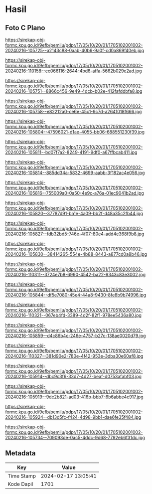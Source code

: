 # Hasil

## Foto C Plano

https://sirekap-obj-formc.kpu.go.id/9efb/pemilu/pdpr/17/05/10/20/01/1705102001002-20240216-105725--a2143c88-0aab-40b6-9a0f-cd0a869f40eb.jpg

https://sirekap-obj-formc.kpu.go.id/9efb/pemilu/pdpr/17/05/10/20/01/1705102001002-20240216-110158--cc066116-2644-4bd6-affa-5662b029e2ad.jpg

https://sirekap-obj-formc.kpu.go.id/9efb/pemilu/pdpr/17/05/10/20/01/1705102001002-20240216-105751--8866c456-9e49-4dcb-b02e-412fafddbfa8.jpg

https://sirekap-obj-formc.kpu.go.id/9efb/pemilu/pdpr/17/05/10/20/01/1705102001002-20240216-105758--e82212a0-ce6e-45c1-9c7d-a2641018f666.jpg

https://sirekap-obj-formc.kpu.go.id/9efb/pemilu/pdpr/17/05/10/20/01/1705102001002-20240216-105804--47596021-d1ae-4055-bb06-688551230f39.jpg

https://sirekap-obj-formc.kpu.go.id/9efb/pemilu/pdpr/17/05/10/20/01/1705102001002-20240216-105811--bd07f7a2-8249-4191-9df0-a67ffbcab411.jpg

https://sirekap-obj-formc.kpu.go.id/9efb/pemilu/pdpr/17/05/10/20/01/1705102001002-20240216-105814--885dd34a-5832-4699-aabb-3f182ac4e056.jpg

https://sirekap-obj-formc.kpu.go.id/9efb/pemilu/pdpr/17/05/10/20/01/1705102001002-20240216-105816--755009a0-0a50-4e9c-a76a-01ec9041b2ad.jpg

https://sirekap-obj-formc.kpu.go.id/9efb/pemilu/pdpr/17/05/10/20/01/1705102001002-20240216-105820--37787d91-ba1e-4a09-bb2f-d48a35c2fb44.jpg

https://sirekap-obj-formc.kpu.go.id/9efb/pemilu/pdpr/17/05/10/20/01/1705102001002-20240216-105827--fdb32bd5-746e-4f07-80e4-add4e368f9b8.jpg

https://sirekap-obj-formc.kpu.go.id/9efb/pemilu/pdpr/17/05/10/20/01/1705102001002-20240216-105830--38414265-554e-4b88-8443-a877cd0a8b46.jpg

https://sirekap-obj-formc.kpu.go.id/9efb/pemilu/pdpr/17/05/10/20/01/1705102001002-20240216-110311--3724e7b8-6990-4542-ba22-9343c83e3002.jpg

https://sirekap-obj-formc.kpu.go.id/9efb/pemilu/pdpr/17/05/10/20/01/1705102001002-20240216-105844--df5e7080-45e4-44a8-9430-8fe8b9b74996.jpg

https://sirekap-obj-formc.kpu.go.id/9efb/pemilu/pdpr/17/05/10/20/01/1705102001002-20240216-110321--067eb4fd-3389-4d2f-82f1-978ee5436a80.jpg

https://sirekap-obj-formc.kpu.go.id/9efb/pemilu/pdpr/17/05/10/20/01/1705102001002-20240216-105859--d4c86b4c-246e-4757-b27c-138ae0020d79.jpg

https://sirekap-obj-formc.kpu.go.id/9efb/pemilu/pdpr/17/05/10/20/01/1705102001002-20240216-110327--381d90e2-780e-4f42-953e-3dba30e60af8.jpg

https://sirekap-obj-formc.kpu.go.id/9efb/pemilu/pdpr/17/05/10/20/01/1705102001002-20240216-105914--dbc9c3f6-33d7-4d27-beaf-d0753afabf03.jpg

https://sirekap-obj-formc.kpu.go.id/9efb/pemilu/pdpr/17/05/10/20/01/1705102001002-20240216-105919--9dc2b821-ad03-416b-bbb7-6b6abbe4c917.jpg

https://sirekap-obj-formc.kpu.go.id/9efb/pemilu/pdpr/17/05/10/20/01/1705102001002-20240216-105924--db13d5fc-f424-4d98-9bb1-dae6fe35f484.jpg

https://sirekap-obj-formc.kpu.go.id/9efb/pemilu/pdpr/17/05/10/20/01/1705102001002-20240216-105734--709093de-0ac5-4ddc-9d68-7792eb6f31dc.jpg


## Metadata

| Key        | Value               |
| ---------- | ------------------- |
| Time Stamp | 2024-02-17 13:05:41 |
| Kode Dapil | 1701                |



